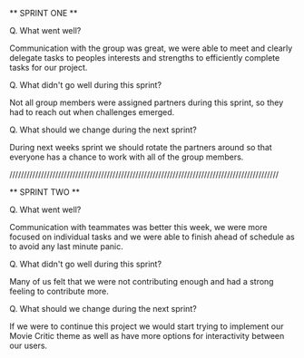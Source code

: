 ** SPRINT ONE **

Q. What went well?

Communication with the group was great, we were able to meet and clearly delegate tasks to peoples interests and strengths to efficiently complete tasks for our project.

Q. What didn't go well during this sprint?

Not all group members were assigned partners during this sprint, so they had to reach out when challenges emerged.

Q. What should we change during the next sprint?

During next weeks sprint we should rotate the partners around so that everyone has a chance to work with all of the group members.

//////////////////////////////////////////////////////////////////////////////////////////////

** SPRINT TWO **

Q. What went well?

Communication with teammates was better this week, we were more focused on individual tasks and we were able to finish ahead of schedule as to avoid any last minute panic.

Q. What didn't go well during this sprint?

Many of us felt that we were not contributing enough and had a strong feeling to contribute more.

Q. What should we change during the next sprint?

If we were to continue this project we would start trying to implement our Movie Critic theme as well as have more options for interactivity between our users.
